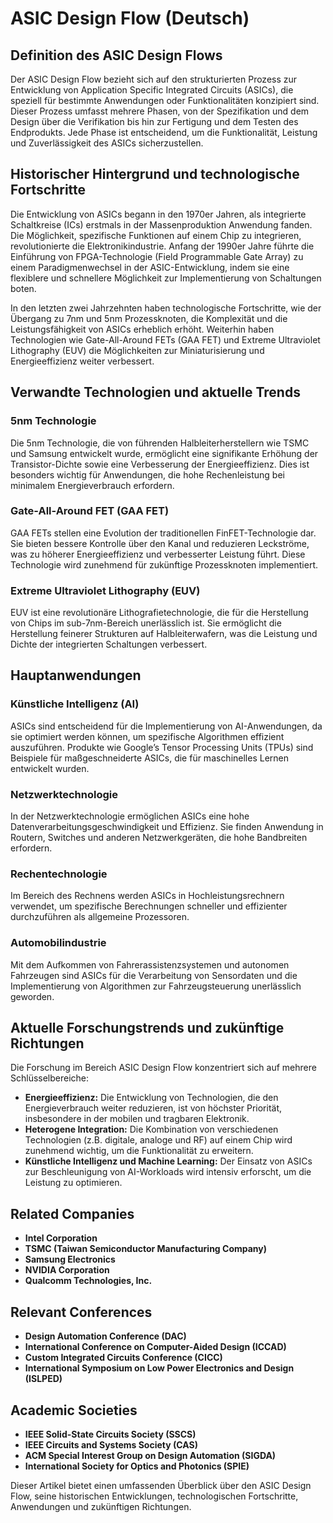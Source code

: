 # ASIC Design Flow (Deutsch)

## Definition des ASIC Design Flows

Der ASIC Design Flow bezieht sich auf den strukturierten Prozess zur Entwicklung von Application Specific Integrated Circuits (ASICs), die speziell für bestimmte Anwendungen oder Funktionalitäten konzipiert sind. Dieser Prozess umfasst mehrere Phasen, von der Spezifikation und dem Design über die Verifikation bis hin zur Fertigung und dem Testen des Endprodukts. Jede Phase ist entscheidend, um die Funktionalität, Leistung und Zuverlässigkeit des ASICs sicherzustellen.

## Historischer Hintergrund und technologische Fortschritte

Die Entwicklung von ASICs begann in den 1970er Jahren, als integrierte Schaltkreise (ICs) erstmals in der Massenproduktion Anwendung fanden. Die Möglichkeit, spezifische Funktionen auf einem Chip zu integrieren, revolutionierte die Elektronikindustrie. Anfang der 1990er Jahre führte die Einführung von FPGA-Technologie (Field Programmable Gate Array) zu einem Paradigmenwechsel in der ASIC-Entwicklung, indem sie eine flexiblere und schnellere Möglichkeit zur Implementierung von Schaltungen boten.

In den letzten zwei Jahrzehnten haben technologische Fortschritte, wie der Übergang zu 7nm und 5nm Prozessknoten, die Komplexität und die Leistungsfähigkeit von ASICs erheblich erhöht. Weiterhin haben Technologien wie Gate-All-Around FETs (GAA FET) und Extreme Ultraviolet Lithography (EUV) die Möglichkeiten zur Miniaturisierung und Energieeffizienz weiter verbessert.

## Verwandte Technologien und aktuelle Trends

### 5nm Technologie

Die 5nm Technologie, die von führenden Halbleiterherstellern wie TSMC und Samsung entwickelt wurde, ermöglicht eine signifikante Erhöhung der Transistor-Dichte sowie eine Verbesserung der Energieeffizienz. Dies ist besonders wichtig für Anwendungen, die hohe Rechenleistung bei minimalem Energieverbrauch erfordern.

### Gate-All-Around FET (GAA FET)

GAA FETs stellen eine Evolution der traditionellen FinFET-Technologie dar. Sie bieten bessere Kontrolle über den Kanal und reduzieren Leckströme, was zu höherer Energieeffizienz und verbesserter Leistung führt. Diese Technologie wird zunehmend für zukünftige Prozessknoten implementiert.

### Extreme Ultraviolet Lithography (EUV)

EUV ist eine revolutionäre Lithografietechnologie, die für die Herstellung von Chips im sub-7nm-Bereich unerlässlich ist. Sie ermöglicht die Herstellung feinerer Strukturen auf Halbleiterwafern, was die Leistung und Dichte der integrierten Schaltungen verbessert.

## Hauptanwendungen

### Künstliche Intelligenz (AI)

ASICs sind entscheidend für die Implementierung von AI-Anwendungen, da sie optimiert werden können, um spezifische Algorithmen effizient auszuführen. Produkte wie Google’s Tensor Processing Units (TPUs) sind Beispiele für maßgeschneiderte ASICs, die für maschinelles Lernen entwickelt wurden.

### Netzwerktechnologie

In der Netzwerktechnologie ermöglichen ASICs eine hohe Datenverarbeitungsgeschwindigkeit und Effizienz. Sie finden Anwendung in Routern, Switches und anderen Netzwerkgeräten, die hohe Bandbreiten erfordern.

### Rechentechnologie

Im Bereich des Rechnens werden ASICs in Hochleistungsrechnern verwendet, um spezifische Berechnungen schneller und effizienter durchzuführen als allgemeine Prozessoren.

### Automobilindustrie

Mit dem Aufkommen von Fahrerassistenzsystemen und autonomen Fahrzeugen sind ASICs für die Verarbeitung von Sensordaten und die Implementierung von Algorithmen zur Fahrzeugsteuerung unerlässlich geworden.

## Aktuelle Forschungstrends und zukünftige Richtungen

Die Forschung im Bereich ASIC Design Flow konzentriert sich auf mehrere Schlüsselbereiche:

- **Energieeffizienz:** Die Entwicklung von Technologien, die den Energieverbrauch weiter reduzieren, ist von höchster Priorität, insbesondere in der mobilen und tragbaren Elektronik.
- **Heterogene Integration:** Die Kombination von verschiedenen Technologien (z.B. digitale, analoge und RF) auf einem Chip wird zunehmend wichtig, um die Funktionalität zu erweitern.
- **Künstliche Intelligenz und Machine Learning:** Der Einsatz von ASICs zur Beschleunigung von AI-Workloads wird intensiv erforscht, um die Leistung zu optimieren.

## Related Companies

- **Intel Corporation**
- **TSMC (Taiwan Semiconductor Manufacturing Company)**
- **Samsung Electronics**
- **NVIDIA Corporation**
- **Qualcomm Technologies, Inc.**

## Relevant Conferences

- **Design Automation Conference (DAC)**
- **International Conference on Computer-Aided Design (ICCAD)**
- **Custom Integrated Circuits Conference (CICC)**
- **International Symposium on Low Power Electronics and Design (ISLPED)**

## Academic Societies

- **IEEE Solid-State Circuits Society (SSCS)**
- **IEEE Circuits and Systems Society (CAS)**
- **ACM Special Interest Group on Design Automation (SIGDA)**
- **International Society for Optics and Photonics (SPIE)**

Dieser Artikel bietet einen umfassenden Überblick über den ASIC Design Flow, seine historischen Entwicklungen, technologischen Fortschritte, Anwendungen und zukünftigen Richtungen.